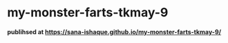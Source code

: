 # my-monster-farts-tkmay-9

#### publihsed at https://sana-ishaque.github.io/my-monster-farts-tkmay-9/
